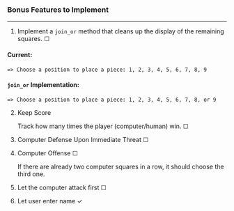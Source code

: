 ### Bonus Features to Implement
---

1. Implement a `join_or` method that cleans up the display of the remaining squares. &#9744;

  #### Current:
  `=> Choose a position to place a piece: 1, 2, 3, 4, 5, 6, 7, 8, 9`

  #### `join_or` Implementation:

  `=> Choose a position to place a piece: 1, 2, 3, 4, 5, 6, 7, 8, or 9`

2. Keep Score

    Track how many times the player (computer/human) win. &#9744;

3. Computer Defense Upon
    Immediate Threat &#9744;

4. Computer Offense &#9744;

    If there are already two computer squares in a row, it should choose the third one.

5. Let the computer attack first &#9744;

6. Let user enter name &check;



